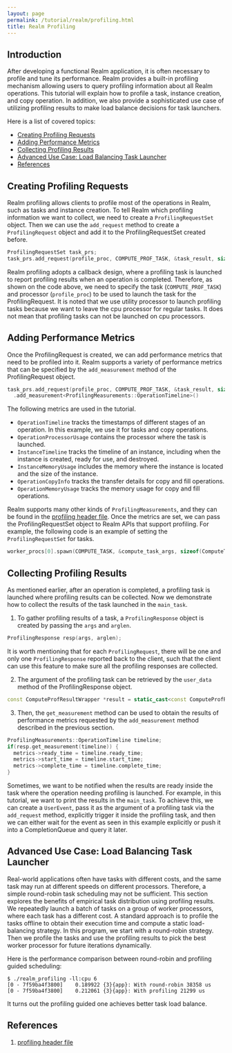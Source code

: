 ```yaml
---
layout: page
permalink: /tutorial/realm/profiling.html
title: Realm Profiling
---
```


## Introduction

After developing a functional Realm application, it is often necessary to profile
and tune its performance. Realm provides a built-in profiling mechanism allowing
users to query profiling information about all Realm operations. This tutorial
will explain how to profile a task, instance creation, and copy operation.
In addition, we also provide a sophisticated use case of utilizing
profiling results to make load balance decisions for task launchers.


Here is a list of covered topics:

* [Creating Profiling Requests](#creating-profiling-requests)
* [Adding Performance Metrics](#adding-performance-metrics)
* [Collecting Profiling Results](#collecting-profiling-results)
* [Advanced Use Case: Load Balancing Task Launcher](#advanced-use-case-load-balancing-task-launcher)
* [References](#references)

## Creating Profiling Requests

Realm profiling allows clients to profile most of the operations in Realm, such as tasks and
instance creation. To tell Realm which profiling information
we want to collect, we need to create a `ProfilingRequestSet` object. Then we can use the
`add_request` method to create a `ProfilingRequest` object and add it to the ProfilingRequestSet
created before.

```c++
ProfilingRequestSet task_prs;
task_prs.add_request(profile_proc, COMPUTE_PROF_TASK, &task_result, sizeof(ComputeProfResultWrapper))
```

Realm profiling adopts a callback design, where a profiling task is launched
to report profiling results when an operation is completed. Therefore, as shown on the code above,
we need to specify the task (`COMPUTE_PROF_TASK`) and processor (`profile_proc`) to be used to launch the task for the ProfilingRequest.
It is noted that we use utility processor to launch profiling tasks because we want
to leave the cpu processor for regular tasks. It does not mean that profiling tasks
can not be launched on cpu processors.

## Adding Performance Metrics

Once the ProfilingRequest is created, we can add performance metrics that need to be profiled into it.
Realm supports a variety of performance metrics that can be specified by the `add_measurement`
method of the ProfilingRequest object.

```c++
task_prs.add_request(profile_proc, COMPUTE_PROF_TASK, &task_result, sizeof(ComputeProfResultWrapper))
  .add_measurement<ProfilingMeasurements::OperationTimeline>()
```

The following metrics are used in the tutorial.

- `OperationTimeline` tracks the timestamps of different stages of an operation.
  In this example, we use it for tasks and copy operations.
- `OperationProcessorUsage` contains the processor where the task is launched.
- `InstanceTimeline` tracks the timeline of an instance, including when the instance is created,
  ready for use, and destroyed.
- `InstanceMemoryUsage` includes the memory where the instance is located and the size of the instance.
- `OperationCopyInfo` tracks the transfer details for copy and fill operations.
- `OperationMemoryUsage` tracks the memory usage for copy and fill operations.

Realm supports many other kinds of `ProfilingMeasurements`, and they can be found in the [profiling header file](#profiling-header-file).
Once the metrics are set, we can pass the ProfilingRequestSet object to Realm APIs that
support profiling. For example, the following code is an example of setting the `ProfilingRequestSet` for tasks.

```c++
worker_procs[0].spawn(COMPUTE_TASK, &compute_task_args, sizeof(ComputeTaskArgs), task_prs).wait();
```

## Collecting Profiling Results

As mentioned earlier, after an operation is completed, a profiling task is launched where
profiling results can be collected. Now we demonstrate how to collect
the results of the task launched in the `main_task`.
1. To gather profiling results of a task, a `ProfilingResponse` object is created by passing the `args` and `arglen`.

```c++
ProfilingResponse resp(args, arglen);
```

It is worth mentioning that for each `ProfilingRequest`, there will be one and only
one `ProfilingResponse` reported back to the client, such that the client can use
this feature to make sure all the profiling responses are collected.

2. The argument of the profiling task can be retrieved by the `user_data` method of the
ProfilingResponse object.

```c++
const ComputeProfResultWrapper *result = static_cast<const ComputeProfResultWrapper *>(resp.user_data());
```

3. Then, the `get_measurement` method can be used to
obtain the results of performance metrics requested by the `add_measurement` method described
in the previous section.

```c++
ProfilingMeasurements::OperationTimeline timeline;
if(resp.get_measurement(timeline)) {
  metrics->ready_time = timeline.ready_time;
  metrics->start_time = timeline.start_time;
  metrics->complete_time = timeline.complete_time;
}
```

Sometimes, we want to be notified when
the results are ready inside the task where the operation needing profiling is launched. For
example, in this tutorial, we want to print the results in the `main_task`.
To achieve this, we can create a `UserEvent`, pass it as the argument of a profiling task
via the `add_request` method,
explicitly trigger it inside the profiling task, and then we can either
wait for the event as seen in this example explicitly or push it into a CompletionQueue and query it later.

## Advanced Use Case: Load Balancing Task Launcher

Real-world applications often have tasks with different costs, and the same task may run at different
speeds on different processors. Therefore, a simple round-robin task scheduling may not be sufficient.
This section explores the benefits of empirical task distribution using profiling
results.
We repeatedly launch a batch of tasks on a group of worker processors, where each task has a
different cost. A standard approach is to profile the tasks offline to obtain their execution time and
compute a static load-balancing strategy. In this program, we start with a round-robin strategy.
Then we profile the tasks and use the profiling results to pick the best worker processor
for future iterations dynamically.

Here is the performance comparison between round-robin and profiling guided scheduling:

```
$ ./realm_profiling -ll:cpu 6
[0 - 7f59ba4f3800]    0.189922 {3}{app}: With round-robin 38358 us
[0 - 7f59ba4f3800]    0.212061 {3}{app}: With profiling 21299 us
```

It turns out the profiling guided one achieves better task load balance.

## References

1. [profiling header file](https://github.com/StanfordLegion/legion/blob/stable/runtime/realm/profiling.h)
